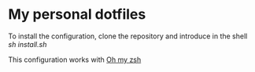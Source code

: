 # My personal dotfiles

To install the configuration, clone the repository and introduce in the shell _sh install.sh_

This configuration works with [Oh my zsh](https://github.com/robbyrussell/oh-my-zsh/ "Oh my zsh")
